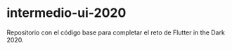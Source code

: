 # intermedio-ui-2020
Repositorio con el código base para completar el reto de Flutter in the Dark 2020.
